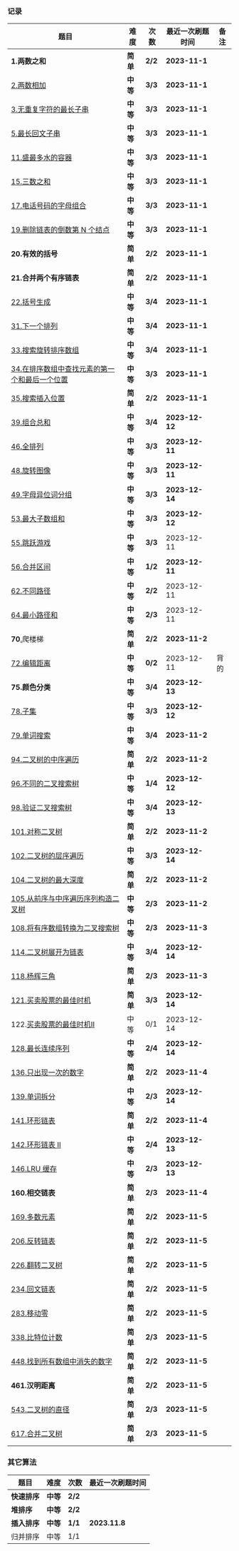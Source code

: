 ### 记录

| **题目**                                                                                                                                          | **难度** | **次数** | **最近一次刷题时间** | 备注 |
| ------------------------------------------------------------------------------------------------------------------------------------------------------- | -------------- | -------------- | -------------------------- | ---- |
| **1.两数之和**                                                                                                                                    | **简单** | **2/2**  | **2023-11-1**        |      |
| [2.两数相加](https://leetcode.cn/problems/add-two-numbers/)                                                                                                | **中等** | **3/3**  | **2023-11-1**        |      |
| [3.无重复字符的最长子串](https://leetcode.cn/problems/longest-substring-without-repeating-characters/)                                                     | **中等** | **3/3**  | **2023-11-1**        |      |
| [5.最长回文子串](https://leetcode.cn/problems/longest-palindromic-substring/)                                                                              | **中等** | **3/3**  | **2023-11-1**        |      |
| [11.盛最多水的容器](https://leetcode.cn/problems/container-with-most-water/)                                                                               | **中等** | **3/3**  | **2023-11-1**        |      |
| [15.三数之和](https://leetcode.cn/problems/3sum/)                                                                                                          | **中等** | **3/3**  | **2023-11-1**        |      |
| [17.电话号码的字母组合](https://leetcode.cn/problems/letter-combinations-of-a-phone-number/)                                                               | **中等** | **3/3**  | **2023-11-1**        |      |
| [19.删除链表的倒数第 N 个结点](https://leetcode.cn/problems/remove-nth-node-from-end-of-list/)                                                             | **中等** | **3/3**  | **2023-11-1**        |      |
| **20.有效的括号**                                                                                                                                 | **简单** | **2/2**  | **2023-11-1**        |      |
| **21.合并两个有序链表**                                                                                                                           | **简单** | **2/2**  | **2023-11-1**        |      |
| [22.括号生成](https://leetcode.cn/problems/generate-parentheses/)                                                                                          | **中等** | **3/4**  | **2023-11-1**        |      |
| [31.下一个排列](https://leetcode.cn/problems/next-permutation/)                                                                                            | **中等** | **3/4**  | **2023-11-1**        |      |
| [33.搜索旋转排序数组](https://leetcode.cn/problems/search-in-rotated-sorted-array/)                                                                        | **中等** | **3/4**  | **2023-11-1**        |      |
| [34.在排序数组中查找元素的第一个和最后一个位置](https://leetcode.cn/problems/find-first-and-last-position-of-element-in-sorted-array/)                     | **中等** | **3/3**  | **2023-11-1**        |      |
| [35.搜索插入位置](https://leetcode.cn/problems/search-insert-position/)                                                                                    | **简单** | **2/2**  | **2023-11-1**        |      |
| [39.组合总和](https://leetcode.cn/problems/combination-sum/)                                                                                               | **中等** | **3/4**  | **2023-12-12**       |      |
| [46.全排列](https://leetcode.cn/problems/permutations/)                                                                                                    | **中等** | **3/3**  | **2023-12-11**       |      |
| [48.旋转图像](https://leetcode.cn/problems/rotate-image/)                                                                                                  | **中等** | **3/3**  | **2023-12-11**       |      |
| [49.字母异位词分组](https://leetcode.cn/problems/group-anagrams/)                                                                                          | **中等** | **3/3**  | **2023-12-14**       |      |
| [53.最大子数组和](https://leetcode.cn/problems/maximum-subarray/)                                                                                          | **中等** | **3/3**  | **2023-12-12**       |      |
| [55.跳跃游戏](https://leetcode.cn/problems/jump-game/)                                                                                                     | **中等** | **3/3**  | 2023-12-11                 |      |
| [56.合并区间](https://leetcode.cn/problems/merge-intervals/)                                                                                               | **中等** | **1/2**  | **2023-12-11**       |      |
| [62.不同路径](https://leetcode.cn/problems/unique-paths/)                                                                                                  | **中等** | **2/2**  | 2023-12-11                 |      |
| [64.最小路径和](https://leetcode.cn/problems/minimum-path-sum/)                                                                                            | **中等** | **2/3**  | 2023-12-11                 |      |
| **70**[.](https://leetcode.cn/problems/climbing-stairs/)爬楼梯                                                                                       | **简单** | **2/2**  | **2023-11-2**        |      |
| [72.编辑距离](https://leetcode.cn/problems/edit-distance/)                                                                                                 | **中等** | **0/2**  | 2023-12-11                 | 背的 |
| **75.颜色分类**                                                                                                                                   | **中等** | **3/4**  | **2023-12-13**       |      |
| [78.子集](https://leetcode.cn/problems/subsets/)                                                                                                           | **中等** | **3/3**  | **2023-12-12**       |      |
| [79.单词搜索](https://leetcode.cn/problems/word-search/)                                                                                                   | **中等** | **3/4**  | **2023-11-2**        |      |
| [94.二叉树的中序遍历](https://leetcode.cn/problems/binary-tree-inorder-traversal/)                                                                         | **简单** | **2/2**  | **2023-11-2**        |      |
| [96.不同的二叉搜索树](https://leetcode.cn/problems/unique-binary-search-trees/)                                                                            | **中等** | **1/4**  | **2023-12-12**       |      |
| [98.验证二叉搜索树](https://leetcode.cn/problems/validate-binary-search-tree/)                                                                             | **中等** | **3/4**  | **2023-12-13**       |      |
| [101.对称二叉树](https://leetcode.cn/problems/symmetric-tree/)                                                                                             | **简单** | **2/2**  | **2023-11-2**        |      |
| [102.二叉树的层序遍历](https://leetcode.cn/problems/binary-tree-level-order-traversal/)                                                                    | **中等** | **3/3**  | **2023-12-14**       |      |
| [104.二叉树的最大深度](https://leetcode.cn/problems/maximum-depth-of-binary-tree/)                                                                         | **简单** | **2/2**  | **2023-11-2**        |      |
| [105.从前序与中序遍历序列构造二叉树](https://leetcode.cn/problems/construct-binary-tree-from-preorder-and-inorder-traversal/)                              | **中等** | **2/3**  | **2023-11-2**        |      |
| [108.将有序数组转换为二叉搜索树](https://leetcode.cn/problems/convert-sorted-array-to-binary-search-tree/)                                                 | **中等** | **2/3**  | **2023-11-3**        |      |
| [114.二叉树展开为链表](https://leetcode.cn/problems/flatten-binary-tree-to-linked-list/)                                                                   | **中等** | **3/4**  | **2023-12-14**       |      |
| [118.杨辉三角](https://leetcode.cn/problems/pascals-triangle/)                                                                                             | **简单** | **2/3**  | **2023-11-3**        |      |
| [121.买卖股票的最佳时机](https://leetcode.cn/problems/best-time-to-buy-and-sell-stock/)                                                                    | **简单** | **3/3**  | **2023-12-14**       |      |
| 122.[买卖股票的最佳时机](https://leetcode.cn/problems/best-time-to-buy-and-sell-stock/)[II](https://leetcode.cn/problems/best-time-to-buy-and-sell-stock-ii/) | 中等           | 0/1            | 2023-12-14                 |      |
| [128.最长连续序列](https://leetcode.cn/problems/longest-consecutive-sequence/)                                                                             | **中等** | **2/4**  | **2023-12-14**       |      |
| [136.只出现一次的数字](https://leetcode.cn/problems/single-number/)                                                                                        | **简单** | **2/2**  | **2023-11-4**        |      |
| [139.单词拆分](https://leetcode.cn/problems/word-break/)                                                                                                   | **中等** | **2/3**  | **2023-12-14**       |      |
| [141.环形链表](https://leetcode.cn/problems/linked-list-cycle/)                                                                                            | **简单** | **2/2**  | **2023-11-4**        |      |
| [142.环形链表 II](https://leetcode.cn/problems/linked-list-cycle-ii/)                                                                                      | **中等** | **2/4**  | **2023-12-13**       |      |
| [146.LRU 缓存](https://leetcode.cn/problems/lru-cache/)                                                                                                    | **中等** | **2/3**  | **2023-12-13**       |      |
| **160.相交链表**                                                                                                                                  | **简单** | **2/3**  | **2023-11-4**        |      |
| [169.多数元素](https://leetcode.cn/problems/majority-element/)                                                                                             | **简单** | **2/2**  | **2023-11-5**        |      |
| [206.反转链表](https://leetcode.cn/problems/reverse-linked-list/)                                                                                          | **简单** | **2/2**  | **2023-11-5**        |      |
| [226.翻转二叉树](https://leetcode.cn/problems/invert-binary-tree/)                                                                                         | **简单** | **2/2**  | **2023-11-5**        |      |
| [234.回文链表](https://leetcode.cn/problems/palindrome-linked-list/)                                                                                       | **简单** | **2/2**  | **2023-11-5**        |      |
| [283.移动零](https://leetcode.cn/problems/move-zeroes/)                                                                                                    | **简单** | **2/2**  | **2023-11-5**        |      |
| [338.比特位计数](https://leetcode.cn/problems/counting-bits/)                                                                                              | **简单** | **2/3**  | **2023-11-5**        |      |
| [448.找到所有数组中消失的数字](https://leetcode.cn/problems/find-all-numbers-disappeared-in-an-array/)                                                     | **简单** | **2/2**  | **2023-11-5**        |      |
| **461.汉明距离**                                                                                                                                  | **简单** | **2/2**  | **2023-11-5**        |      |
| [543.二叉树的直径](https://leetcode.cn/problems/diameter-of-binary-tree/)                                                                                  | **简单** | **2/3**  | **2023-11-5**        |      |
| [617.合并二叉树](https://leetcode.cn/problems/merge-two-binary-trees/)                                                                                     | **简单** | **2/3**  | **2023-11-5**        |      |

### 其它算法

| **题目**     | **难度** | **次数** | **最近一次刷题时间** |
| ------------------ | -------------- | -------------- | -------------------------- |
| **快速排序** | **中等** | **2/2**  |                            |
| **堆排序**   | **中等** | **2/2**  |                            |
| **插入排序** | **中等** | **1/1**  | **2023.11.8**        |
| 归并排序           | 中等           | 1/1            |                            |
